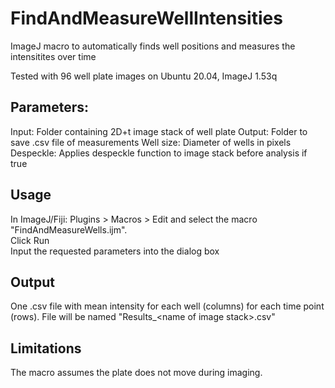 # FindAndMeasureWellIntensities
ImageJ macro to automatically finds well positions and measures the intensitites over time

Tested with 96 well plate images on Ubuntu 20.04, ImageJ 1.53q

## Parameters:
Input: Folder containing 2D+t image stack of well plate
Output: Folder to save .csv file of measurements
Well size: Diameter of wells in pixels
Despeckle: Applies despeckle function to image stack before analysis if true

## Usage
In ImageJ/Fiji: Plugins > Macros > Edit and select the macro "FindAndMeasureWells.ijm". \
Click Run \
Input the requested parameters into the dialog box

## Output
One .csv file with mean intensity for each well (columns) for each time point (rows). File will be named "Results_\<name of image stack\>.csv"

## Limitations
The macro assumes the plate does not move during imaging.
